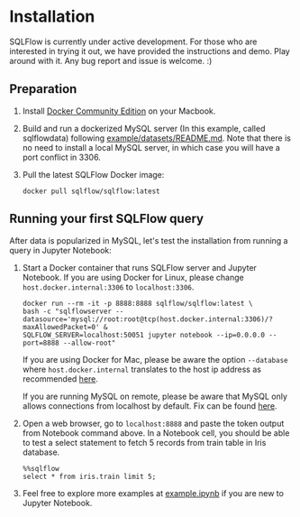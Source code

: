 # Installation

SQLFlow is currently under active development. For those who are interested in trying
it out, we have provided the instructions and demo. Play around with it. Any bug report and
issue is welcome. :)


## Preparation

1. Install [Docker Community Edition](https://docs.docker.com/install/) on your Macbook.
1. Build and run a dockerized MySQL server (In this example, called sqlflowdata) following [example/datasets/README.md](/example/datasets/README.md). Note that there is no need to install a local MySQL server, in which case you will have a port conflict in 3306. 
1. Pull the latest SQLFlow Docker image: 

   ```
   docker pull sqlflow/sqlflow:latest
   ```

## Running your first SQLFlow query

After data is popularized in MySQL, let's test the installation from running a query in Jupyter Notebook:

1. Start a Docker container that runs SQLFlow server and Jupyter Notebook. If you are
   using Docker for Linux, please change `host.docker.internal:3306` to `localhost:3306`.

   ```
   docker run --rm -it -p 8888:8888 sqlflow/sqlflow:latest \
   bash -c "sqlflowserver --datasource='mysql://root:root@tcp(host.docker.internal:3306)/?maxAllowedPacket=0' &
   SQLFLOW_SERVER=localhost:50051 jupyter notebook --ip=0.0.0.0 --port=8888 --allow-root"
   ```

   If you are using Docker for Mac, please be aware the option `--database` where `host.docker.internal` translates to the host ip address as recommended [here](https://docs.docker.com/docker-for-mac/networking/).

   If you are running MySQL on remote, please be aware that MySQL only allows connections from localhost
   by default. Fix can be found [here](https://stackoverflow.com/questions/14779104/how-to-allow-remote-connection-to-mysql).

1. Open a web browser, go to `localhost:8888` and paste the token output from Notebook command above. In a Notebook cell, you should be able to test a select statement to fetch 5 records from train table in Iris database. 

   ```
   %%sqlflow
   select * from iris.train limit 5;
   ```

1. Feel free to explore more examples at [example.ipynb](/example/jupyter/example.ipynb) if you are new to Jupyter Notebook.
